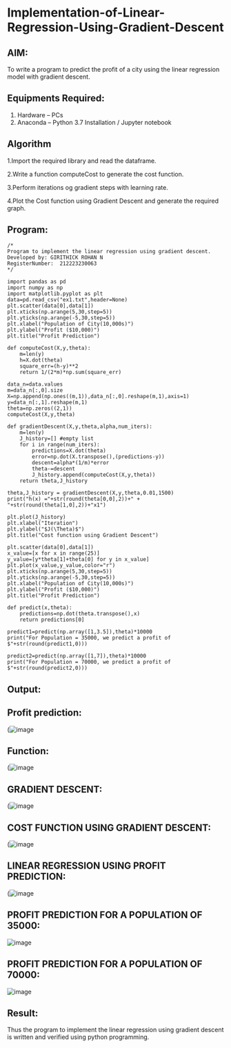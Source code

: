 # Implementation-of-Linear-Regression-Using-Gradient-Descent

## AIM:
To write a program to predict the profit of a city using the linear regression model with gradient descent.

## Equipments Required:
1. Hardware – PCs
2. Anaconda – Python 3.7 Installation / Jupyter notebook

## Algorithm

1.Import the required library and read the dataframe.

2.Write a function computeCost to generate the cost function.

3.Perform iterations og gradient steps with learning rate.

4.Plot the Cost function using Gradient Descent and generate the required graph.

## Program:
```
/*
Program to implement the linear regression using gradient descent.
Developed by: GIRITHICK ROHAN N
RegisterNumber:  212223230063
*/

import pandas as pd
import numpy as np
import matplotlib.pyplot as plt
data=pd.read_csv("ex1.txt",header=None)
plt.scatter(data[0],data[1])
plt.xticks(np.arange(5,30,step=5))
plt.yticks(np.arange(-5,30,step=5))
plt.xlabel("Population of City(10,000s)")
plt.ylabel("Profit ($10,000)")
plt.title("Profit Prediction")

def computeCost(X,y,theta):
    m=len(y) 
    h=X.dot(theta) 
    square_err=(h-y)**2
    return 1/(2*m)*np.sum(square_err) 

data_n=data.values
m=data_n[:,0].size
X=np.append(np.ones((m,1)),data_n[:,0].reshape(m,1),axis=1)
y=data_n[:,1].reshape(m,1)
theta=np.zeros((2,1))
computeCost(X,y,theta) 

def gradientDescent(X,y,theta,alpha,num_iters):
    m=len(y)
    J_history=[] #empty list
    for i in range(num_iters):
        predictions=X.dot(theta)
        error=np.dot(X.transpose(),(predictions-y))
        descent=alpha*(1/m)*error
        theta-=descent
        J_history.append(computeCost(X,y,theta))
    return theta,J_history

theta,J_history = gradientDescent(X,y,theta,0.01,1500)
print("h(x) ="+str(round(theta[0,0],2))+" + "+str(round(theta[1,0],2))+"x1")

plt.plot(J_history)
plt.xlabel("Iteration")
plt.ylabel("$J(\Theta)$")
plt.title("Cost function using Gradient Descent")

plt.scatter(data[0],data[1])
x_value=[x for x in range(25)]
y_value=[y*theta[1]+theta[0] for y in x_value]
plt.plot(x_value,y_value,color="r")
plt.xticks(np.arange(5,30,step=5))
plt.yticks(np.arange(-5,30,step=5))
plt.xlabel("Population of City(10,000s)")
plt.ylabel("Profit ($10,000)")
plt.title("Profit Prediction")

def predict(x,theta):
    predictions=np.dot(theta.transpose(),x)
    return predictions[0]

predict1=predict(np.array([1,3.5]),theta)*10000
print("For Population = 35000, we predict a profit of $"+str(round(predict1,0)))

predict2=predict(np.array([1,7]),theta)*10000
print("For Population = 70000, we predict a profit of $"+str(round(predict2,0)))

```

## Output:

## Profit prediction:

(![image](https://github.com/Girithickrohan/Implementation-of-Linear-Regression-Using-Gradient-Descent/assets/138849207/5f44d06e-b97f-4970-8acf-3bd3de2ad21c)

## Function:

(![image](https://github.com/Girithickrohan/Implementation-of-Linear-Regression-Using-Gradient-Descent/assets/138849207/96f9649a-f23d-47d4-9a57-befb287933a5)

## GRADIENT DESCENT:

(![image](https://github.com/Girithickrohan/Implementation-of-Linear-Regression-Using-Gradient-Descent/assets/138849207/31f7965f-0393-4201-87ae-878eb96c96ac)

## COST FUNCTION USING GRADIENT DESCENT:

(![image](https://github.com/Girithickrohan/Implementation-of-Linear-Regression-Using-Gradient-Descent/assets/138849207/c56e48e6-6a08-4a4c-8c1b-377ef1040d0c)

## LINEAR REGRESSION USING PROFIT PREDICTION:

(![image](https://github.com/Girithickrohan/Implementation-of-Linear-Regression-Using-Gradient-Descent/assets/138849207/37cc7f35-0142-4089-8d5b-61da5ba98ee2)

## PROFIT PREDICTION FOR A POPULATION OF 35000:

![image](https://github.com/Girithickrohan/Implementation-of-Linear-Regression-Using-Gradient-Descent/assets/138849207/b7ad78d8-3691-42b0-a718-4553b957ad4a)

## PROFIT PREDICTION FOR A POPULATION OF 70000:

![image](https://github.com/Girithickrohan/Implementation-of-Linear-Regression-Using-Gradient-Descent/assets/138849207/de48e8d6-64b5-438b-912e-636fd4593cfa)


## Result:
Thus the program to implement the linear regression using gradient descent is written and verified using python programming.
